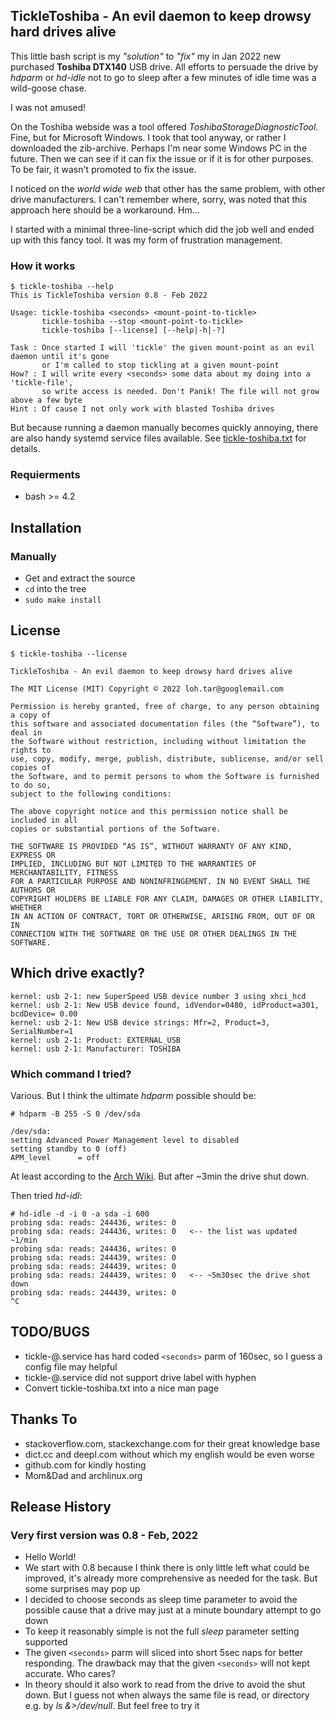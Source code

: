 ## TickleToshiba - An evil daemon to keep drowsy hard drives alive

This little bash script is my *"solution"* to *"fix"* my in Jan 2022 new purchased
**Toshiba DTX140** USB drive. All efforts to persuade the drive by *hdparm* or *hd-idle*
not to go to sleep after a few minutes of idle time was a wild-goose chase.

I was not amused!

On the Toshiba webside was a tool offered *ToshibaStorageDiagnosticTool*. Fine, but for
Microsoft Windows. I took that tool anyway, or rather I downloaded the zib-archive. Perhaps
I'm near some Windows PC in the future. Then we can see if it can fix the issue or if it
is for other purposes. To be fair, it wasn't promoted to fix the issue.

I noticed on the *world wide web* that other has the same problem, with other drive
manufacturers. I can't remember where, sorry, was noted that this approach here should be
a workaround. Hm...

I started with a minimal three-line-script which did the job well and ended up with this
fancy tool. It was my form of frustration management.

### How it works

    $ tickle-toshiba --help
    This is TickleToshiba version 0.8 - Feb 2022

    Usage: tickle-toshiba <seconds> <mount-point-to-tickle>
           tickle-toshiba --stop <mount-point-to-tickle>
           tickle-toshiba [--license] [--help|-h|-?]

    Task : Once started I will 'tickle' the given mount-point as an evil daemon until it's gone
           or I'm called to stop tickling at a given mount-point
    How? : I will write every <seconds> some data about my doing into a 'tickle-file',
           so write access is needed. Don't Panik! The file will not grow above a few byte
    Hint : Of cause I not only work with blasted Toshiba drives

But because running a daemon manually becomes quickly annoying, there are also handy systemd
service files available. See [tickle-toshiba.txt](./tickle-toshiba.txt) for details.

### Requierments

- bash >= 4.2

## Installation

### Manually

- Get and extract the source
- `cd` into the tree
- `sudo make install`

## License

    $ tickle-toshiba --license

    TickleToshiba - An evil daemon to keep drowsy hard drives alive

    The MIT License (MIT) Copyright © 2022 loh.tar@googlemail.com

    Permission is hereby granted, free of charge, to any person obtaining a copy of
    this software and associated documentation files (the “Software”), to deal in
    the Software without restriction, including without limitation the rights to
    use, copy, modify, merge, publish, distribute, sublicense, and/or sell copies of
    the Software, and to permit persons to whom the Software is furnished to do so,
    subject to the following conditions:

    The above copyright notice and this permission notice shall be included in all
    copies or substantial portions of the Software.

    THE SOFTWARE IS PROVIDED “AS IS”, WITHOUT WARRANTY OF ANY KIND, EXPRESS OR
    IMPLIED, INCLUDING BUT NOT LIMITED TO THE WARRANTIES OF MERCHANTABILITY, FITNESS
    FOR A PARTICULAR PURPOSE AND NONINFRINGEMENT. IN NO EVENT SHALL THE AUTHORS OR
    COPYRIGHT HOLDERS BE LIABLE FOR ANY CLAIM, DAMAGES OR OTHER LIABILITY, WHETHER
    IN AN ACTION OF CONTRACT, TORT OR OTHERWISE, ARISING FROM, OUT OF OR IN
    CONNECTION WITH THE SOFTWARE OR THE USE OR OTHER DEALINGS IN THE SOFTWARE.


## Which drive exactly?

    kernel: usb 2-1: new SuperSpeed USB device number 3 using xhci_hcd
    kernel: usb 2-1: New USB device found, idVendor=0480, idProduct=a301, bcdDevice= 0.00
    kernel: usb 2-1: New USB device strings: Mfr=2, Product=3, SerialNumber=1
    kernel: usb 2-1: Product: EXTERNAL_USB
    kernel: usb 2-1: Manufacturer: TOSHIBA

### Which command I tried?

Various. But I think the ultimate *hdparm* possible should be:

    # hdparm -B 255 -S 0 /dev/sda

    /dev/sda:
    setting Advanced Power Management level to disabled
    setting standby to 0 (off)
    APM_level      = off

At least according to the [Arch Wiki](https://wiki.archlinux.org/title/Hdparm#Power_management_configuration).
But after ~3min the drive shut down.

Then tried *hd-idl*:

    # hd-idle -d -i 0 -a sda -i 600
    probing sda: reads: 244436, writes: 0
    probing sda: reads: 244436, writes: 0   <-- the list was updated ~1/min
    probing sda: reads: 244436, writes: 0
    probing sda: reads: 244439, writes: 0
    probing sda: reads: 244439, writes: 0
    probing sda: reads: 244439, writes: 0   <-- ~5m30sec the drive shot down
    probing sda: reads: 244439, writes: 0
    ^C

## TODO/BUGS

- tickle-@.service has hard coded `<seconds>` parm of 160sec, so I guess a config file may helpful
- tickle-@.service did not support drive label with hyphen
- Convert tickle-toshiba.txt into a nice man page

## Thanks To

- stackoverflow.com, stackexchange.com for their great knowledge base
- dict.cc and deepl.com without which my english would be even worse
- github.com for kindly hosting
- Mom&Dad and archlinux.org

## Release History

### Very first version was 0.8 - Feb, 2022

- Hello World!
- We start with 0.8 because I think there is only little left what could be improved,
it's already more comprehensive as needed for the task. But some surprises may pop up
- I decided to choose seconds as sleep time parameter to avoid the possible cause that
a drive may just at a minute boundary attempt to go down
- To keep it reasonably simple is not the full *sleep* parameter setting supported
- The given `<seconds>` parm will sliced into short 5sec naps for better responding.
The drawback may that the given `<seconds>` will not kept accurate. Who cares?
- In theory should it also work to read from the drive to avoid the shut down. But
I guess not when always the same file is read, or directory e.g. by *ls &>/dev/null*.
But feel free to try it


